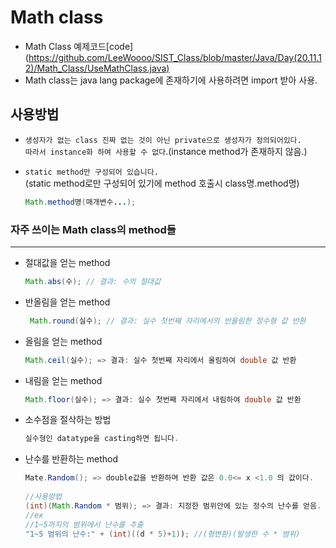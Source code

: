 Math class
===
* Math Class 예제코드[code] (https://github.com/LeeWoooo/SIST_Class/blob/master/Java/Day(20.11.12)/Math_Class/UseMathClass.java)
* Math class는 java lang package에 존재하기에 사용하려면 import 받아 사용.


## 사용방법

* `생성자가 없는 class 진짜 없는 것이 아닌 private으로 생성자가 정의되어있다.`<br>
`따라서 instance화 하여 사용할 수 없다`.(instance method가 존재하지 않음.)

* `static method만 구성되어 있습니다.`<br> 
(static method로만 구성되어 있기에 method 호출시 class명.method명)
    ```java
    Math.method명(매개변수...);
    ```

### 자주 쓰이는 Math class의 method들
---

* 절대값을 얻는 method
    ```java
    Math.abs(수); // 결과: 수의 절대값
    ```
* 반올림을 얻는 method
    ```java
     Math.round(실수); // 결과: 실수 첫번째 자리에서의 반올림한 정수형 값 반환
    ```
* 올림을 얻는 method
    ```java
    Math.ceil(실수); => 결과: 실수 첫번째 자리에서 올림하여 double 값 반환
    ```
* 내림을 얻는 method
    ```java
    Math.floor(실수); => 결과: 실수 첫번째 자리에서 내림하여 double 값 반환
    ```   
* 소수점을 절삭하는 방법
    ```java
    실수형인 datatype을 casting하면 됩니다.
    ```
* 난수를 반환하는 method
    ```java
    Mate.Random(); => double값을 반환하며 반환 값은 0.0<= x <1.0 의 값이다.
       
    //사용방법
    (int)(Math.Random * 범위); => 결과: 지정한 범위안에 있는 정수의 난수를 얻음.
    //ex
    //1~5까지의 범위에서 난수를 추출
	"1~5 범위의 난수:" + (int)((d * 5)+1)); //(형변환)(발생한 수 * 범위)
    ```
